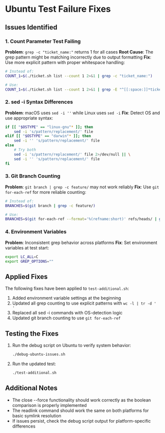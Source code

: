 # Ubuntu Test Failure Fixes

## Issues Identified

### 1. Count Parameter Test Failing
**Problem**: `grep -c "ticket_name:"` returns 1 for all cases
**Root Cause**: The grep pattern might be matching incorrectly due to output formatting
**Fix**: Use more explicit pattern with proper whitespace handling:
```bash
# Instead of:
COUNT_1=$(./ticket.sh list --count 1 2>&1 | grep -c "ticket_name:")

# Use:
COUNT_1=$(./ticket.sh list --count 1 2>&1 | grep -E "^[[:space:]]*ticket_name:" | wc -l | tr -d ' ')
```

### 2. sed -i Syntax Differences
**Problem**: macOS uses `sed -i ''` while Linux uses `sed -i`
**Fix**: Detect OS and use appropriate syntax:
```bash
if [[ "$OSTYPE" == "linux-gnu"* ]]; then
    sed -i 's/pattern/replacement/' file
elif [[ "$OSTYPE" == "darwin"* ]]; then
    sed -i '' 's/pattern/replacement/' file
else
    # Try both
    sed -i 's/pattern/replacement/' file 2>/dev/null || \
    sed -i '' 's/pattern/replacement/' file
fi
```

### 3. Git Branch Counting
**Problem**: `git branch | grep -c feature/` may not work reliably
**Fix**: Use `git for-each-ref` for more reliable counting:
```bash
# Instead of:
BRANCHES=$(git branch | grep -c feature/)

# Use:
BRANCHES=$(git for-each-ref --format='%(refname:short)' refs/heads/ | grep -c "^feature/")
```

### 4. Environment Variables
**Problem**: Inconsistent grep behavior across platforms
**Fix**: Set environment variables at test start:
```bash
export LC_ALL=C
export GREP_OPTIONS=""
```

## Applied Fixes

The following fixes have been applied to `test-additional.sh`:

1. Added environment variable settings at the beginning
2. Updated all grep counting to use explicit patterns with `wc -l | tr -d ' '`
3. Replaced all sed -i commands with OS-detection logic
4. Updated git branch counting to use `git for-each-ref`

## Testing the Fixes

1. Run the debug script on Ubuntu to verify system behavior:
   ```bash
   ./debug-ubuntu-issues.sh
   ```

2. Run the updated test:
   ```bash
   ./test-additional.sh
   ```

## Additional Notes

- The close --force functionality should work correctly as the boolean comparison is properly implemented
- The readlink command should work the same on both platforms for basic symlink resolution
- If issues persist, check the debug script output for platform-specific differences